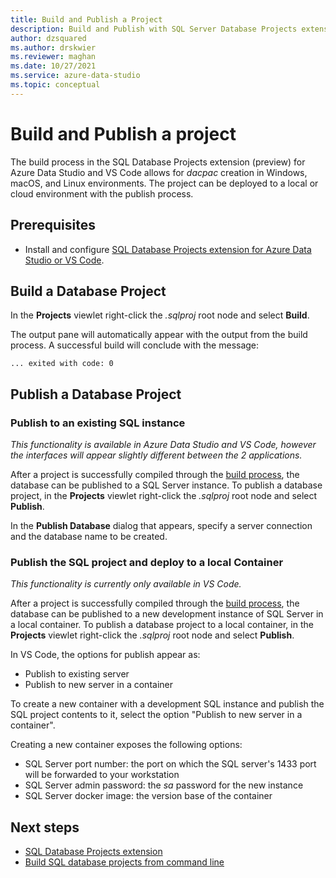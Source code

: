 ```yaml
---
title: Build and Publish a Project
description: Build and Publish with SQL Server Database Projects extension
author: dzsquared
ms.author: drskwier
ms.reviewer: maghan
ms.date: 10/27/2021
ms.service: azure-data-studio
ms.topic: conceptual
---
```


# Build and Publish a project

The build process in the SQL Database Projects extension (preview) for Azure Data Studio and VS Code allows for *dacpac* creation in Windows, macOS, and Linux environments. The project can be deployed to a local or cloud environment with the publish process.

## Prerequisites

- Install and configure [SQL Database Projects extension for Azure Data Studio or VS Code](sql-database-project-extension.md).

## Build a Database Project

 In the **Projects** viewlet right-click the *.sqlproj* root node and select **Build**.

 The output pane will automatically appear with the output from the build process.  A successful build will conclude with the message: 

 ``` ... exited with code: 0 ```

## Publish a Database Project

### Publish to an existing SQL instance 

*This functionality is available in Azure Data Studio and VS Code, however the interfaces will appear slightly different between the 2 applications.*

After a project is successfully compiled through the [build process](#build-a-database-project), the database can be published to a SQL Server instance. To publish a database project, in the **Projects** viewlet right-click the *.sqlproj* root node and select **Publish**.

In the **Publish Database** dialog that appears, specify a server connection and the database name to be created.

### Publish the SQL project and deploy to a local Container

*This functionality is currently only available in VS Code.*

After a project is successfully compiled through the [build process](#build-a-database-project), the database can be published to a new development instance of SQL Server in a local container. To publish a database project to a local container, in the **Projects** viewlet right-click the *.sqlproj* root node and select **Publish**. 

In VS Code, the options for publish appear as:

* Publish to existing server
* Publish to new server in a container

To create a new container with a development SQL instance and publish the SQL project contents to it, select the option "Publish to new server in a container".

Creating a new container exposes the following options:

* SQL Server port number: the port on which the SQL server's 1433 port will be forwarded to your workstation
* SQL Server admin password: the *sa* password for the new instance
* SQL Server docker image: the version base of the container

## Next steps

- [SQL Database Projects extension](sql-database-project-extension.md)
- [Build SQL database projects from command line](sql-database-project-extension-build-from-command-line.md)
